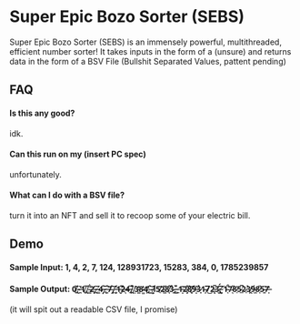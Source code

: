 
# Super Epic Bozo Sorter (SEBS)

Super Epic Bozo Sorter (SEBS) is an immensely powerful, multithreaded, efficient number sorter! It takes inputs in the form of a (unsure) and returns data in the form of a BSV File (Bullshit Separated Values, pattent pending) 


## FAQ

#### Is this any good?

idk.

#### Can this run on my (insert PC spec)

unfortunately.

#### What can I do with a BSV file?

turn it into an NFT and sell it to recoop some of your electric bill.

## Demo

#### Sample Input: 1, 4, 2, 7, 124, 128931723, 15283, 384, 0, 1785239857

#### Sample Output: 0̸̱̌,̴̮̈ ̶̘̓1̸̖̎,̸̨̍ ̴͇͋2̶̨̕,̷̟͂ ̵̛̳4̵͙̑,̷̢̆ ̶̘̑7̴̝̈,̸̪͝ ̵̥͗1̶̬̋2̶͉̏4̶̠̎,̸̭̎ ̸̤̉3̵͇̓8̴͚̔4̸̯̓,̴͓̍ ̷̺͝1̷̛͕5̸̠̄2̴̻̆8̸̩̂3̴̱̉,̵̳̊ ̵͍̀1̵̝̄2̷̧̐8̸̥͝9̶̝̽3̷̟̉1̴̦̇7̸̀͜2̵̨̅3̷̮̈́,̵͈͠ ̸̛͉1̴͔͒7̷͉̋8̷̠͛5̷̲̅2̷̠̀3̸̭̀9̶͖́8̷̜̎5̴̱̈7̶̩̔
(it will spit out a readable CSV file, I promise)
